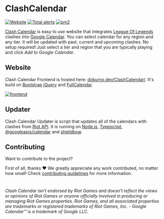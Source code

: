 # ClashCalendar

[![Website](https://img.shields.io/website?url=https%3A%2F%2Fdokurno.dev%2FClashCalendar%2F)](https://dokurno.dev/ClashCalendar/) [![Total alerts](https://img.shields.io/lgtm/alerts/g/MrBartusek/ClashCalendar.svg?logo=lgtm&logoWidth=18)](https://lgtm.com/projects/g/MrBartusek/ClashCalendar/alerts/) [![pm2](https://img.shields.io/badge/supports-pm2-informational?logo=pm2)](https://pm2.keymetrics.io)

[Clash Calendar](https://dokurno.dev/ClashCalendar/) is easy to use website that integrates [League Of Legends](https://www.leagueoflegends.com/) clashes into [Google Calendar](https://calendar.google.com/calendar). You can select calendar for any region and any tier. It will be updated with past, current and upcoming clashes. No setup required! Just select a tier and region that you are typically playing and click *Add to Google Calendar*.

## Website

Clash Calendar Frontend is hosted here: [dokurno.dev/ClashCalendar/](https://dokurno.dev/ClashCalendar/). It's build on [Bootstrap](https://getbootstrap.com) [jQuery](https://jquery.com) and [FullCalendar](https://fullcalendar.io).

[![frontend](https://i.imgur.com/o7TfqZw.png)](https://dokurno.dev/ClashCalendar/)

## Updater

Clash Calendar Updater is script that updates all of the calendars with clashes from [Riot API](https://developer.riotgames.com). It is running on [Node.js](https://nodejs.org/en/), [Typescript](https://www.typescriptlang.org), [@googleapis/calendar](https://www.npmjs.com/package/@googleapis/calendar) and [shieldbow](https://thedrone7.github.io/shieldbow/).


## Contributing

Want to contribute to the project?

First of all, thanks ❤️ We greatly appreciate any work contributed, no matter how small! Check [contributing guidelines](./CONTRIBUTING.md) for more information.

#

*Clash Calendar isn't endorsed by Riot Games and doesn't reflect the views or opinions of Riot Games or anyone officially involved in producing or managing Riot Games properties. Riot Games, and all associated properties are trademarks or registered trademarks of Riot Games, Inc. - Google Calendar™ is a trademark of Google LLC.*